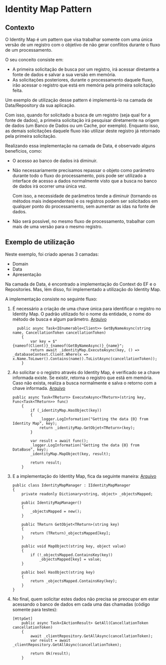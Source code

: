 # Identity Map Pattern
   
## Contexto
<p>O Identity Map é um pattern que visa trabalhar somente com uma única versão de um registro com o objetivo de não gerar conflitos durante o fluxo de um processamento.</p>
<p>O seu conceito consiste em: </p>
<ul>
  <li>A primeira solicitação de busca por um registro, irá acessar diretamte a fonte de dados e salvar a sua versão em memória.</li>
  <li>As solicitações posteriores, durante o processamento daquele fluxo, irão acessar o registro que está em memória pela primeira solicitação feita.</li>
</ul>
<p>Um exemplo de utilização desse pattern é implementá-lo na camada de Data/Repository da sua aplicação.</p>
<p>Com isso, quando for solicitado a busca de um registro (seja qual for a fonte de dados), a primeira solicitação irá pesquisar diretamente na origem de dados (um Banco de Dados ou um Cache, por exemplo). Enquanto isso, as demais solicitações daquele fluxo irão utilizar deste registro já retornado pela primeira solicitação.</p>
<p>Realizando essa implementação na camada de Data, é observado alguns benefícios, como: </p>
<ul>
  <li>O acesso ao banco de dados irá diminuir.</li>
  <li>
    <p>Não necessariamente precisamos repassar o objeto como parâmetro durante todo o fluxo do processamento, pois pode ser utilizado a interface de acesso a dados normalmente visto que a busca no banco de dados irá ocorrer uma única vez.</p>
    <p>Com isso, a necessidade de parâmetros tende a diminuir (tornando os métodos mais independentes) e os registros podem ser solicitados em qualquer ponto do processamento, sem aumentar as idas na fonte de dados.</p>
  </li>
  <li>Não será possível, no mesmo fluxo de processamento, trabalhar com mais de uma versão para o mesmo registro.</li>
</ul>

## Exemplo de utilização
<p>Neste exemplo, foi criado apenas 3 camadas: </p>
<ul>
  <li>Domain</li>
  <li>Data</li>
  <li>Apresentação</li>
</ul>
<p>Na camada de Data, é encontrado a implementação do Context do EF e o Repositories. Mas, lém disso, foi implementado a utilização do Identity Map.</p>
<p>A implementação consiste no seguinte fluxo:</p>
<ol>
  <li>
    É necessário a criação de uma chave única para identificar o registro no Identity Map. O padrão utilizado foi o nome da entidade, o nome do método de busca e algum parâmetro. <a href="https://github.com/martineli17/patterns-identity-map/blob/master/Data/Repositories/ClientRepository.cs">Arquivo</a>
     
      public async Task<IEnumerable<Client>> GetByNameAsync(string name, CancellationToken cancellationToken)
        {
            var key = $"{nameof(Client)}_{nameof(GetByNameAsync)}_{name}";
            return await _identityMap.ExecuteAsync(key, () => _databaseContext.Client.Where(x => x.Name.ToLower().Contains(name)).ToListAsync(cancellationToken));
        }
  </li>
  <li>
    Ao solicitar o o registro através do Identity Map, é verificado se a chave informada existe. Se existir, retorna o registro que está em memória. Caso não exista, realiza a busca normalmente e salva o retorno com a chave informada. <a href="https://github.com/martineli17/patterns-identity-map/blob/master/Data/Base/IdentityMapQueryCommand.cs">Arquivo</a>
    
    public async Task<TReturn> ExecuteAsync<TReturn>(string key, Func<Task<TReturn>> func)
        {
            if (_identityMap.HasObject(key))
            {
                _logger.LogInformation("Getting the data {0} from Identity Map", key);
                return _identityMap.GetObjet<TReturn>(key);
            }

            var result = await func();
            _logger.LogInformation("Getting the data {0} from DataBase", key);
            _identityMap.MapObject(key, result);

            return result;
        }

  </li>
  <li>
    E a implementação do Identity Map, fica da seguinte maneira: <a href="https://github.com/martineli17/patterns-identity-map/blob/master/Data/Base/IdentityMapManager.cs">Arquivo</a>

    public class IdentityMapManager : IIdentityMapManager
    {
        private readonly Dictionary<string, object> _objectsMapped;

        public IdentityMapManager()
        {
            _objectsMapped = new();
        }

        public TReturn GetObjet<TReturn>(string key)
        {
            return (TReturn)_objectsMapped[key];
        }

        public void MapObject(string key, object value)
        {
            if (!_objectsMapped.ContainsKey(key))
                _objectsMapped[key] = value;
        }

        public bool HasObject(string key)
        {
            return _objectsMapped.ContainsKey(key);
        }
    }
  </li>
  <li>
    No final, quem solicitar estes dados não precisa se preocupar em estar acessando o banco de dados em cada uma das chamadas (código somente para testes):

    [HttpGet]
        public async Task<IActionResult> GetAll(CancellationToken cancellationToken)
        {
            await _clientRepository.GetAllAsync(cancellationToken);
            var result = await _clientRepository.GetAllAsync(cancellationToken);

            return Ok(result);
        }
  </li>
</ol>

